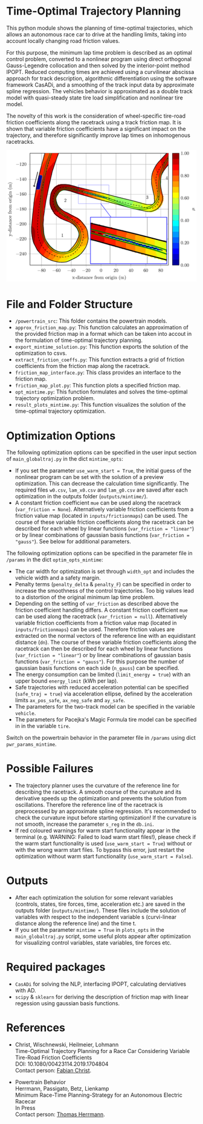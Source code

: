 # Time-Optimal Trajectory Planning
This python module shows the planning of time-optimal trajectories, which allows an autonomous race car to drive at
the handling limits, taking into account locally changing road friction values.

For this purpose, the minimum lap time problem is described as an optimal control problem,
converted to a nonlinear program using direct orthogonal Gauss-Legendre collocation and then solved by the
interior-point method IPOPT. Reduced computing times are achieved using a curvilinear abscissa approach for track
description, algorithmic differentiation using the software framework CasADi, and a smoothing of the track input data
by approximate spline regression. The vehicles behavior is approximated as a double track model with quasi-steady state
tire load simplification and nonlinear tire model.

The novelty of this work is the consideration of wheel-specific tire-road friction coefficients along the racetrack
using a track friction map. It is shown that variable friction coefficients have a significant impact on the
trajectory, and therefore significantly improve lap times on inhomogenous racetracks.

![Raceline for the Berlin FE track considering variable friction values](var_friction_berlin.png)

# File and Folder Structure
* `/powertrain_src`: This folder contains the powertrain models. 
* `approx_friction_map.py`: This function calculates an approximation of the provided friction map in a format 
which can be taken into accout in the formulation of time-optimal trajectory planning. 
* `export_mintime_solution.py`: This function exports the solution of the optimization to csvs.
* `extract_friction_coeffs.py`: This function extracts a grid of friction coefficients from the friction map along the 
racetrack.
* `friction_map_interface.py`: This class provides an interface to the friction map.
* `friction_map_plot.py`: This function plots a specified friction map.
* `opt_mintime.py`: This function formulates and solves the time-optimal trajectory optimization problem.
* `result_plots_mintime.py`: This function visualizes the solution of the time-optimal trajectory optimization.

# Optimization Options
The following optimization options can be specified in the user input section of `main_globaltraj.py` in the dict 
`mintime_opts`:
* If you set the parameter `use_warm_start = True`, the initial guess of the nonlinear program can be set with the 
solution of a preview optimization. This can decrease the calculation time significantly. The required files 
`w0.csv`, `lam_x0.csv` and `lam_g0.csv` are saved after each optimization in the outputs folder (`outputs/mintime/`).
* A constant friction coefficient `mue` can be used along the racetrack (`var_friction = None`). Alternatively 
variable friction coefficients from a friction value map (located in `inputs/frictionmaps`) can be used. The 
course of these variable friction coefficients along the racetrack can be described for each wheel by linear 
functions (`var_friction = "linear"`) or by linear combinations of gaussian basis functions (`var_friction = "gauss"`).
See below for additional parameters.

The following optimization options can be specified in the parameter file in `/params` in the dict `optim_opts_mintime`:
* The car width for optimization is set through `width_opt` and includes the vehicle width and a safety margin.
* Penalty terms (`penalty_delta` & `penalty_F`) can be specified in order to increase the smoothness of the control 
trajectories. Too big values lead to a distortion of the original minimum lap time problem.
* Depending on the setting of `var_friction` as described above the friction coefficient handling differs. A constant 
friction coefficient `mue` can be used along the racetrack (`var_friction = null`). Alternatively 
variable friction coefficients from a friction value map (located in `inputs/frictionmaps`) can be used. Therefore
friction values are extracted on the normal vectors of the reference line with an equidistant distance (`dn`). The 
course of these variable friction coefficients along the racetrack can then be described for each wheel by linear 
functions (`var_friction = "linear"`) or by linear combinations of gaussian basis functions (`var_friction = "gauss"`). 
For this purpose the number of gaussian basis functions on each side (`n_gauss`) can be specified. 
* The energy consumption can be limited (`limit_energy = true`) with an upper bound `energy_limit` (kWh per lap).
* Safe trajectories with reduced acceleration potential can be specified (`safe_traj = true`) via acceleration ellipse, 
defined by the acceleration limits `ax_pos_safe`, `ax_neg_safe` and `ay_safe`.
* The parameters for the two-track model can be specified in the variable `vehicle`.
* The parameters for Pacejka's Magic Formula tire model can be specified in in the variable `tire`.

Switch on the powertrain behavior in the parameter file in `/params` using dict `pwr_params_mintime`.

# Possible Failures
* The trajectory planner uses the curvature of the reference line for describing the racetrack. A smooth course of the 
curvature and its derivative speeds up the optimization and prevents the solution from oscillations. Therefore the 
reference line of the racetrack is preprocessed by an approximate spline regression. It's recommended to check the 
curvature input before starting optimization! If the curvature is not smooth, increase the parameter `s_reg` in the 
`db.ini`.
* If red coloured warnings for warm start functionality appear in the terminal (e.g. WARNING: Failed to load warm start 
files!), please check if the warm start functionality is used (`use_warm_start = True`) without or with the wrong 
warm start files. To bypass this error, just restart the optimization without warm start functionality 
(`use_warm_start = False`). 

# Outputs
* After each optimization the solution for some relevant variables (controls, states, tire forces, time, acceleration
etc.) are saved in the outputs folder (`outputs/mintime/`). These files include the solution of variables with respect
to the independent variable s (curvi-linear distance along the reference line) and the time t.
* If you set the parameter `mintime = True` in `plots_opts` in the `main_globaltraj.py` script, some useful plots appear 
after optimization for visualizing control variables, state variables, tire forces etc.

# Required packages
* `CasADi` for solving the NLP, interfacing IPOPT, calculating derviatives with AD.
* `scipy` & `sklearn` for deriving the description of friction map with linear regession using gaussian basis functions.

# References
* Christ, Wischnewski, Heilmeier, Lohmann\
Time-Optimal Trajectory Planning for a Race Car Considering Variable Tire-Road Friction Coefficients\
DOI: 10.1080/00423114.2019.1704804\
Contact person: [Fabian Christ](mailto:fabian.christ@tum.de).

* Powertrain Behavior\
Herrmann, Passigato, Betz, Lienkamp\
Minimum Race-Time Planning-Strategy for an Autonomous Electric Racecar\
In Press\
Contact person: [Thomas Herrmann](mailto:thomas.herrmann@tum.de).
